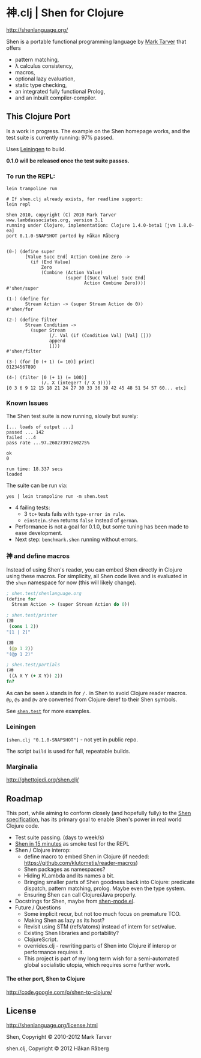 # 神.clj | Shen for Clojure

http://shenlanguage.org/

Shen is a portable functional programming language by [Mark Tarver](http://www.lambdassociates.org/) that offers

* pattern matching,
* λ calculus consistency,
* macros,
* optional lazy evaluation,
* static type checking,
* an integrated fully functional Prolog,
* and an inbuilt compiler-compiler.


## This Clojure Port

Is a work in progress. The example on the Shen homepage works, and the test suite is currently running: 97% passed.

Uses [Leiningen](https://github.com/technomancy/leiningen) to build.

**0.1.0 will be released once the test suite passes.**

### To run the REPL:

    lein trampoline run

    # If shen.clj already exists, for readline support:
    lein repl

    Shen 2010, copyright (C) 2010 Mark Tarver
    www.lambdassociates.org, version 3.1
    running under Clojure, implementation: Clojure 1.4.0-beta1 [jvm 1.8.0-ea]
    port 0.1.0-SNAPSHOT ported by Håkan Råberg


    (0-) (define super
           [Value Succ End] Action Combine Zero ->
             (if (End Value)
                 Zero
                 (Combine (Action Value)
                          (super [(Succ Value) Succ End]
                                 Action Combine Zero))))
    #'shen/super

    (1-) (define for
           Stream Action -> (super Stream Action do 0))
    #'shen/for

    (2-) (define filter
           Stream Condition ->
             (super Stream
                    (/. Val (if (Condition Val) [Val] []))
                    append
                    []))
    #'shen/filter

    (3-) (for [0 (+ 1) (= 10)] print)
    01234567890

    (4-) (filter [0 (+ 1) (= 100)]
                 (/. X (integer? (/ X 3))))
    [0 3 6 9 12 15 18 21 24 27 30 33 36 39 42 45 48 51 54 57 60... etc]


### Known Issues

The Shen test suite is now running, slowly but surely:

    [... loads of output ...]
    passed ... 142
    failed ...4
    pass rate ...97.26027397260275%

    ok
    0

    run time: 18.337 secs
    loaded

The suite can be run via:

    yes | lein trampoline run -m shen.test


* 4 failing tests:
  * 3 `tc+` tests fails with `type-error in rule`.
  * `einstein.shen` returns `false` instead of `german`.
* Performance is not a goal for 0.1.0, but some tuning has been made to ease development.
* Next step: `benchmark.shen` running without errors.

### 神 and define macros

Instead of using Shen's reader, you can embed Shen directly in Clojure using these macros.
For simplicity, all Shen code lives and is evaluated in the `shen` namespace for now (this will likely change).

```clojure
; shen.test/shenlanguage.org
(define for
  Stream Action -> (super Stream Action do 0))

; shen.test/printer
(神
 (cons 1 2))
"[1 | 2]"

(神
 (@p 1 2))
"(@p 1 2)"

; shen.test/partials
(神
 ((λ X Y (+ X Y)) 2))
fn?
```

As can be seen `λ` stands in for `/.` in Shen to avoid Clojure reader macros.
`@p`, `@s` and `@v` are converted from Clojure deref to their Shen symbols.

See [`shen.test`](https://github.com/hraberg/shen.clj/blob/master/test/shen/test.clj) for more examples.


### Leiningen

`[shen.clj "0.1.0-SNAPSHOT"]` - not yet in public repo.

The script `build` is used for full, repeatable builds.


### Marginalia

http://ghettojedi.org/shen.clj/


## Roadmap

This port, while aiming to conform closely (and hopefully fully) to the [Shen specification](http://shenlanguage.org/Documentation/shendoc.htm), has its primary goal to enable Shen's power in real world Clojure code.

* Test suite passing. (days to week/s)
* [Shen in 15 minutes](http://www.shenlanguage.org/learn-shen/tutorials/shen_in_15mins.html#shen-in-15mins) as smoke test for the REPL
* Shen / Clojure interop:
  * define macro to embed Shen in Clojure (if needed: https://github.com/klutometis/reader-macros)
  * Shen packages as namespaces?
  * Hiding KLambda and its names a bit.
  * Bringing smaller parts of Shen goodness back into Clojure: predicate dispatch, pattern matching, prolog. Maybe even the type system.
  * Ensuring Shen can call Clojure/Java properly.
* Docstrings for Shen, maybe from [shen-mode.el](https://github.com/eschulte/shen-mode/blob/master/shen-mode.el).
* Future / Questions
  * Some implicit recur, but not too much focus on premature TCO.
  * Making Shen as lazy as its host?
  * Revisit using STM (refs/atoms) instead of intern for set/value.
  * Existing Shen libraries and portability?
  * ClojureScript.
  * overrides.clj - rewriting parts of Shen into Clojure if interop or performance requires it.
  * This project is part of my long term wish for a semi-automated global socialistic utopia, which requires some further work.


#### The other port, Shen to Clojure

http://code.google.com/p/shen-to-clojure/

## License

http://shenlanguage.org/license.html

Shen, Copyright © 2010-2012 Mark Tarver

shen.clj, Copyright © 2012 Håkan Råberg
